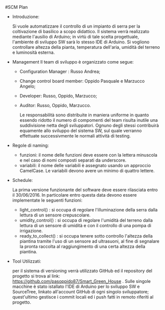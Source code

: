 #SCM Plan

- Introduzione:

	Si vuole automatizzare il controllo di un impianto di serra per la coltivazione di basilico a scopo didattico.
Il sistema verrà realizzato mediante l'ausilio di Arduino; in virtù di tale scelta progettuale, l'ambiente di sviluppo SW sarà lo stesso IDE di Arduino.
Si vogliono controllare altezza della pianta, temperatura dell'aria, umidità del terreno e luminosità esterna.

- Management
Il team di sviluppo è organizzato come segue:
  * Configuration Manager : Russo Andrea;
  * Change control board member: Oppido Pasquale e Marzucco Angelo;
  * Developer: Russo, Oppido, Marzucco;
  * Auditor: Russo, Oppido, Marzucco.

	Le responsabilità sono distribuite in maniera uniforme in quanto essendo ridotto il numero di compomenti del team risulta inutile una suddivisione netta degli sviluppatori.
Ognuno degli stessi contribuirà equamente allo sviluppo del sistema SW, sul quale verranno effettuate successivmente le normali attività di testing.


- Regole di naming: 
 	* funzioni: il nome delle funzioni deve essere con la lettera minuscola e nel caso di nomi composti separati da underscore.
	* variabili: il nome delle variabili è assegnato usando un approccio CamelCase. Le variabili devono avere un minimo di quattro lettere. 

 - Schedule:

	La prima versione funzionante del software deve essere rilasciata entro il 30/06/2016. In particolare entro questa data devono essere implementate le seguenti funzioni:
	* light_control() : si occupa di regolare l'illuminazione della serra dalla lettura di un sensore crepuscolare.
	* umidity_control() : si occupa di regolare l'umidità del terreno dalla lettura di un sensore di umidità e con il controllo di una pompa di irrigazione.
	* ready_to_collect() : si occupa tenere sotto controllo l'altezza della piantina tramite l'uso di un sensore ad ultrasuoni, al fine di segnalare la pronta raccolta al raggiungimento di una certa altezza della piantina.

- Tool Utilizzati:

	per il sistema di versioning verrà utilizzato GitHub ed il repository del progetto si trova al link: https://github.com/pasoppido87/Smart_Green_House .
Sulle singole macchine è stato istallato l'IDE di Arduino per lo sviluppo SW e SourceTree, linkato all'account GitHub di ogni singolo sviluppatore; quest'ultimo gestisce i commit locali ed i push fatti in remoto riferiti al progetto.
